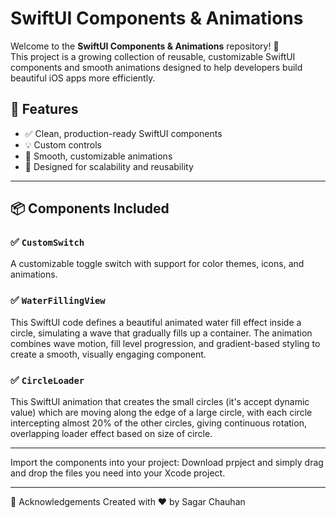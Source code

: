 # SwiftUI Components & Animations

Welcome to the **SwiftUI Components & Animations** repository! 🚀  
This project is a growing collection of reusable, customizable SwiftUI components and smooth animations designed to help developers build beautiful iOS apps more efficiently.

## 🌟 Features

- ✅ Clean, production-ready SwiftUI components
- 💡 Custom controls
- 🎨 Smooth, customizable animations
- 📱 Designed for scalability and reusability

---

## 📦 Components Included

### ✅ `CustomSwitch`
A customizable toggle switch with support for color themes, icons, and animations.

### ✅ `WaterFillingView`
This SwiftUI code defines a beautiful animated water fill effect inside a circle, simulating a wave that gradually fills up a container. The animation combines wave motion, fill level progression, and gradient-based styling to create a smooth, visually engaging component.

### ✅ `CircleLoader`
This SwiftUI animation that creates the small circles (it's accept dynamic value) which are moving along the edge of a large circle, with each circle intercepting almost 20% of the other circles, giving continuous rotation, overlapping loader effect based on size of circle. 

---

Import the components into your project:
Download prpject and simply drag and drop the files you need into your Xcode project.

---

🙌 Acknowledgements
Created with ❤️ by Sagar Chauhan

